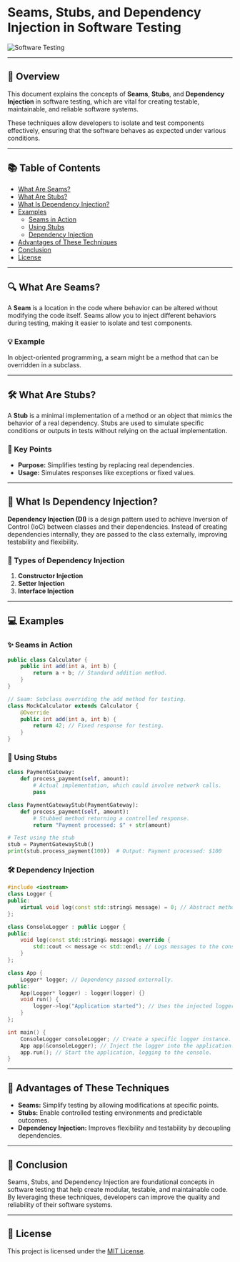 # Seams, Stubs, and Dependency Injection in Software Testing

![Software Testing](https://img.shields.io/badge/Software%20Testing-Dependency%20Injection-blue)

---

## 🌟 Overview
This document explains the concepts of **Seams**, **Stubs**, and **Dependency Injection** in software testing, which are vital for creating testable, maintainable, and reliable software systems. 

These techniques allow developers to isolate and test components effectively, ensuring that the software behaves as expected under various conditions.

---

## 📚 Table of Contents
- [What Are Seams?](#what-are-seams)
- [What Are Stubs?](#what-are-stubs)
- [What Is Dependency Injection?](#what-is-dependency-injection)
- [Examples](#examples)
  - [Seams in Action](#seams-in-action)
  - [Using Stubs](#using-stubs)
  - [Dependency Injection](#dependency-injection)
- [Advantages of These Techniques](#advantages-of-these-techniques)
- [Conclusion](#conclusion)
- [License](#license)

---

## 🔍 What Are Seams?
A **Seam** is a location in the code where behavior can be altered without modifying the code itself. Seams allow you to inject different behaviors during testing, making it easier to isolate and test components.

### 💡 Example
In object-oriented programming, a seam might be a method that can be overridden in a subclass.

---

## 🛠️ What Are Stubs?
A **Stub** is a minimal implementation of a method or an object that mimics the behavior of a real dependency. Stubs are used to simulate specific conditions or outputs in tests without relying on the actual implementation.

### 📌 Key Points
- **Purpose:** Simplifies testing by replacing real dependencies.
- **Usage:** Simulates responses like exceptions or fixed values.

---

## 🔄 What Is Dependency Injection?
**Dependency Injection (DI)** is a design pattern used to achieve Inversion of Control (IoC) between classes and their dependencies. Instead of creating dependencies internally, they are passed to the class externally, improving testability and flexibility.

### 📂 Types of Dependency Injection
1. **Constructor Injection**
2. **Setter Injection**
3. **Interface Injection**

---

## 💻 Examples

### ✨ Seams in Action
```java
public class Calculator {
    public int add(int a, int b) {
        return a + b; // Standard addition method.
    }
}

// Seam: Subclass overriding the add method for testing.
class MockCalculator extends Calculator {
    @Override
    public int add(int a, int b) {
        return 42; // Fixed response for testing.
    }
}
```

### 🧩 Using Stubs
```python
class PaymentGateway:
    def process_payment(self, amount):
        # Actual implementation, which could involve network calls.
        pass

class PaymentGatewayStub(PaymentGateway):
    def process_payment(self, amount):
        # Stubbed method returning a controlled response.
        return "Payment processed: $" + str(amount)

# Test using the stub
stub = PaymentGatewayStub()
print(stub.process_payment(100))  # Output: Payment processed: $100
```

### 🛠️ Dependency Injection
```cpp
#include <iostream>
class Logger {
public:
    virtual void log(const std::string& message) = 0; // Abstract method to log messages.
};

class ConsoleLogger : public Logger {
public:
    void log(const std::string& message) override {
        std::cout << message << std::endl; // Logs messages to the console.
    }
};

class App {
    Logger* logger; // Dependency passed externally.
public:
    App(Logger* logger) : logger(logger) {}
    void run() {
        logger->log("Application started"); // Uses the injected logger.
    }
};

int main() {
    ConsoleLogger consoleLogger; // Create a specific logger instance.
    App app(&consoleLogger); // Inject the logger into the application.
    app.run(); // Start the application, logging to the console.
}
```

---

## 🌟 Advantages of These Techniques
- **Seams:** Simplify testing by allowing modifications at specific points.
- **Stubs:** Enable controlled testing environments and predictable outcomes.
- **Dependency Injection:** Improves flexibility and testability by decoupling dependencies.

---

## 🏁 Conclusion
Seams, Stubs, and Dependency Injection are foundational concepts in software testing that help create modular, testable, and maintainable code. By leveraging these techniques, developers can improve the quality and reliability of their software systems.

---

## 📜 License

This project is licensed under the [MIT License](LICENSE).
